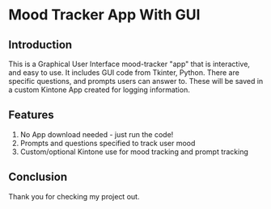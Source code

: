 # Mood Tracker App With GUI

## Introduction

This is a Graphical User Interface mood-tracker "app" that is interactive, and easy to use. It includes GUI code from Tkinter, Python. There are specific questions, and prompts users can answer to. These will be saved in a custom Kintone App created for logging information.

## Features

1. No App download needed - just run the code!
2. Prompts and questions specified to track user mood
3. Custom/optional Kintone use for mood tracking and prompt tracking

## Conclusion

Thank you for checking my project out.
